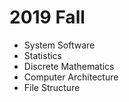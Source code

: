 # 2019 Fall
- System Software
- Statistics
- Discrete Mathematics
- Computer Architecture
- File Structure